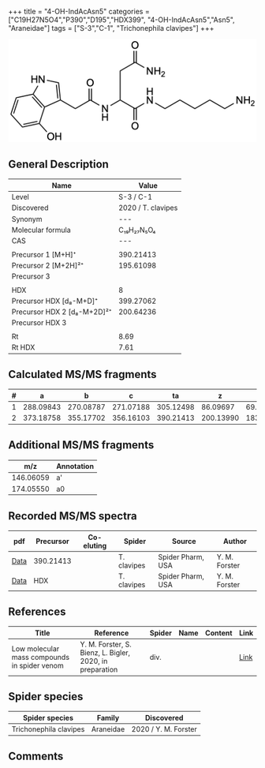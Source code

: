 +++
title = "4-OH-IndAcAsn5"
categories = ["C19H27N5O4","P390","D195","HDX399",
"4-OH-IndAcAsn5","Asn5",
"Araneidae"]
tags = ["S-3","C-1",
"Trichonephila clavipes"]
+++

![](/img/4-OH-IndAcAsn5.png)

## General Description

| Name                       | Value              |
|----------------------------|--------------------|
| Level                      | S-3 / C-1          |
| Discovered                 | 2020 / T. clavipes |
| Synonym                    | ---                |
| Molecular formula          | C₁₉H₂₇N₅O₄                   |
| CAS                        | ---                |
|                            |                    |
| Precursor 1 [M+H]⁺         | 390.21413                   |
| Precursor 2 [M+2H]²⁺       | 195.61098                   |
| Precursor 3                |                    |
|                            |                    |
| HDX                        | 8                   |
| Precursor HDX   [d₈-M+D]⁺   | 399.27062                   |
| Precursor HDX 2 [d₈-M+2D]²⁺ | 200.64236                   |
| Precursor HDX 3            |                    |
|                            |                    |
| Rt                         | 8.69                   |
| Rt HDX                     | 7.61                   |

## Calculated MS/MS fragments

| # | a         | b         | c         | ta        | z         | y         | tz        |
|---|-----------|-----------|-----------|-----------|-----------|-----------|-----------|
| 1 | 288.09843 | 270.08787 | 271.07188 | 305.12498 | 86.09697 | 69.07042 | 103.12352 |
| 2 | 373.18758 | 355.17702 | 356.16103 | 390.21413 | 200.13990 | 183.11335 | 217.16645 |

## Additional MS/MS fragments

| m/z | Annotation |
|-----|------------|
| 146.06059    | a'   |
| 174.05550    | a0   |

## Recorded MS/MS spectra

| pdf                                             | Precursor | Co-eluting | Spider      | Source                       | Author        |
|-------------------------------------------------|-----------|------------|-------------|------------------------------|---------------|
| [Data](/pdf/N-clavipes/390_4-OH-IndAcAsn5_Nc.pdf) | 390.21413 |           | T. clavipes | Spider Pharm, USA | Y. M. Forster |
| [Data](/pdf/N-clavipes/390_4-OH-IndAcAsn5_Nc_HDX.pdf) | HDX |           | T. clavipes | Spider Pharm, USA | Y. M. Forster |


## References

| Title | Reference | Spider | Name | Content | Link |
|-------|-----------|--------|------|---------|------|
| Low molecular mass compounds in spider venom      | Y. M. Forster, S. Bienz, L. Bigler, 2020, in preparation          | div.       |   |   | [Link](unknown) |

## Spider species

| Spider species     | Family     | Discovered           |
|--------------------|------------|----------------------|
| Trichonephila clavipes | Araneidae | 2020 / Y. M. Forster |


## Comments